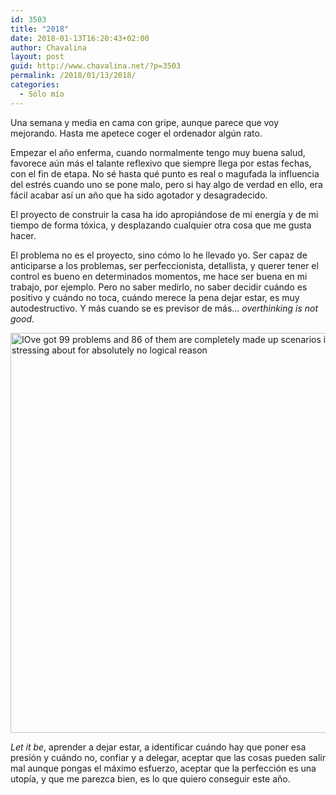 ```yaml
---
id: 3503
title: "2018"
date: 2018-01-13T16:20:43+02:00
author: Chavalina
layout: post
guid: http://www.chavalina.net/?p=3503
permalink: /2018/01/13/2018/
categories:
  - Sólo mío
---
```

Una semana y media en cama con gripe, aunque parece que voy mejorando. Hasta me apetece coger el ordenador algún rato.

Empezar el año enferma, cuando normalmente tengo muy buena salud, favorece aún más el talante reflexivo que siempre llega por estas fechas, con el fin de etapa. No sé hasta qué punto es real o magufada la influencia del estrés cuando uno se pone malo, pero si hay algo de verdad en ello, era fácil acabar así un año que ha sido agotador y desagradecido.

El proyecto de construir la casa ha ido apropiándose de mi energía y de mi tiempo de forma tóxica, y desplazando cualquier otra cosa que me gusta hacer. 

El problema no es el proyecto, sino cómo lo he llevado yo. Ser capaz de anticiparse a los problemas, ser perfeccionista, detallista, y querer tener el control es bueno en determinados momentos, me hace ser buena en mi trabajo, por ejemplo. Pero no saber medirlo, no saber decidir cuándo es positivo y cuándo no toca, cuándo merece la pena dejar estar, es muy autodestructivo. Y más cuando se es previsor de más… <em lang="en">overthinking is not good</em>.

<img src="http://www.chavalina.net/imagenes/2018/01/WhatsApp-Image-2017-09-14-at-18.44.07-650x650.jpeg" alt="IΟve got 99 problems and 86 of them are completely made up scenarios in my head that IΟm stressing about for absolutely no logical reason" width="640" height="640" class="aligncenter size-large wp-image-3504" srcset="http://www.chavalina.net/imagenes/2018/01/WhatsApp-Image-2017-09-14-at-18.44.07-650x650.jpeg 650w, http://www.chavalina.net/imagenes/2018/01/WhatsApp-Image-2017-09-14-at-18.44.07-150x150.jpeg 150w, http://www.chavalina.net/imagenes/2018/01/WhatsApp-Image-2017-09-14-at-18.44.07-300x300.jpeg 300w, http://www.chavalina.net/imagenes/2018/01/WhatsApp-Image-2017-09-14-at-18.44.07-768x768.jpeg 768w, http://www.chavalina.net/imagenes/2018/01/WhatsApp-Image-2017-09-14-at-18.44.07.jpeg 806w" sizes="(max-width: 640px) 100vw, 640px" /> 

<em lang="en">Let it be</em>, aprender a dejar estar, a identificar cuándo hay que poner esa presión y cuándo no, confiar y a delegar, aceptar que las cosas pueden salir mal aunque pongas el máximo esfuerzo, aceptar que la perfección es una utopía, y que me parezca bien, es lo que quiero conseguir este año.
